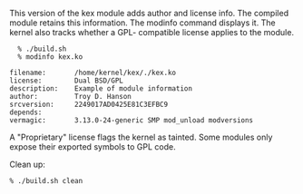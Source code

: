 This version of the kex module adds author and license info.
The compiled module retains this information. The modinfo
command displays it. The kernel also tracks whether a GPL-
compatible license applies to the module.

```
  % ./build.sh
  % modinfo kex.ko

filename:       /home/kernel/kex/./kex.ko
license:        Dual BSD/GPL
description:    Example of module information
author:         Troy D. Hanson
srcversion:     2249017AD0425E81C3EFBC9
depends:        
vermagic:       3.13.0-24-generic SMP mod_unload modversions 
```

A "Proprietary" license flags the kernel as tainted. Some
modules only expose their exported symbols to GPL code.

Clean up:

    % ./build.sh clean
